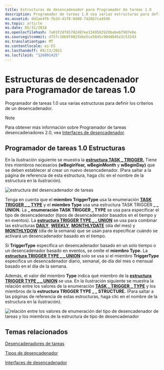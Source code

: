 ```yaml
---
title: Estructuras de desencadenador para Programador de tareas 1.0
description: Programador de tareas 1.0 usa varias estructuras para definir los criterios de un desencadenador.
ms.assetid: dd2ae4f6-fb2d-41f8-9400-7426b7ca4546
ms.topic: article
ms.date: 05/31/2018
ms.openlocfilehash: 7a03f28f85782d87ee3349582929babe6f907e8e
ms.sourcegitcommit: d75fc10b9f0825bbe5ce5045c90d4045e3c53243
ms.translationtype: MT
ms.contentlocale: es-ES
ms.lasthandoff: 09/13/2021
ms.locfileid: "126891425"
---
```

# <a name="trigger-structures-for-task-scheduler-10"></a>Estructuras de desencadenador para Programador de tareas 1.0

Programador de tareas 1.0 usa varias estructuras para definir los criterios de un desencadenador.

> [!Note]  
> Para obtener más información sobre Programador de tareas desencadenadores 2.0, vea [Interfaces de desencadenador](trigger-interfaces.md).

 

## <a name="task-scheduler-10-structures"></a>Programador de tareas 1.0 Estructuras

En la ilustración siguiente se muestra la [**estructura TASK \_ TRIGGER.**](/windows/desktop/api/Mstask/ns-mstask-task_trigger) Tiene tres miembros necesarios **(wBeginYear,** **wBeginMonth** y **wBeginDay)** que se deben establecer al crear un nuevo desencadenador. (Para saltar a la página de referencia de esta estructura, haga clic en el nombre de la estructura en la ilustración).

![estructura del desencadenador de tareas](images/tsktri1.png)

Tenga en cuenta que el **miembro TriggerType** usa la enumeración [**TASK TRIGGER \_ \_ TYPE**](/windows/desktop/api/Mstask/ne-mstask-task_trigger_type) y el **miembro Type** usa una estructura TASK TRIGGER **\_ \_ UNION.** La **\_ enumeración TASK TRIGGER \_ TYPE** se usa para especificar el tipo de desencadenador (tipos de desencadenador basados en el tiempo y en eventos). La [**estructura TRIGGER TYPE \_ \_ UNION**](/windows/desktop/api/Mstask/ns-mstask-trigger_type_union) se usa para combinar las estructuras [**DAILY**](/windows/desktop/api/Mstask/ns-mstask-daily), [**WEEKLY**](/windows/desktop/api/Mstask/ns-mstask-weekly), [**MONTHLYDATE**](/windows/desktop/api/Mstask/ns-mstask-monthlydate) (día del mes) y [**MONTHLYDOW**](/windows/desktop/api/Mstask/ns-mstask-monthlydow) (día de la semana) que se usan para especificar cuándo se activará un desencadenador basado en el tiempo.

Si **TriggerType** especifica un desencadenador basado en un solo tiempo o un desencadenador basado en eventos, se omite el **miembro Type.** La [**estructura TRIGGER TYPE \_ \_ UNION**](/windows/desktop/api/Mstask/ns-mstask-trigger_type_union) solo se usa si el miembro **TriggerType** especifica un desencadenador diario, semanal, de día del mes o mensual basado en el día de la semana.

Además, el valor del miembro **Type** indica qué miembro de la [**estructura TRIGGER TYPE \_ \_ UNION**](/windows/desktop/api/Mstask/ns-mstask-trigger_type_union) se usa. En la ilustración siguiente se muestra la relación entre los valores de la enumeración [**TASK \_ TRIGGER \_ TYPE**](/windows/desktop/api/Mstask/ne-mstask-task_trigger_type) y los miembros de la **estructura TRIGGER TYPE \_ \_ STRUCTURE.** (Para saltar a las páginas de referencia de estas estructuras, haga clic en el nombre de la estructura en la ilustración).

![relación entre los valores de enumeración del tipo de desencadenador de tareas y los miembros de la estructura de tipo de desencadenador](images/tsktri3.png)

## <a name="related-topics"></a>Temas relacionados

<dl> <dt>

[Desencadenadores de tareas](task-triggers.md)
</dt> <dt>

[Tipos de desencadenador](trigger-types.md)
</dt> <dt>

[Interfaces de desencadenador](trigger-interfaces.md)
</dt> </dl>

 

 




